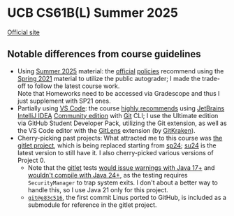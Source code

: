 # UCB CS61B(L) Summer 2025

[Official site](https://cs61bl.org/su25)

## Notable differences from course guidelines

- Using [Summer 2025](https://cs61bl.org/su25/) material:
  the [official](https://cs61bl.org/su25/policies/#auditing-61bl) [policies](https://sp25.datastructur.es/policies/#auditing-cs61b)
  recommend using the [Spring 2021](https://sp21.datastructur.es/) material
  to utilize the public autograder;
  I made the trade-off to follow the latest course work.  
  Note that Homeworks need to be accessed via Gradescope and thus I just supplement with SP21 ones.
- Partially using [VS Code](https://code.visualstudio.com/):
  the course [highly recommends](https://cs61bl.org/su25/labs/lab01/#intellij-setup:~:text=We%20highly%20recommend%20using%20IntelliJ.) using [JetBrains IntelliJ IDEA](https://www.jetbrains.com/help/idea/getting-started.html) [Community edition](https://www.jetbrains.com/products/compare/?product=idea&product=idea-ce)
  with [Git](https://git-scm.com/doc) CLI;
  I use the Ultimate edition via GitHub Student Developer Pack, 
  utilizing the Git extension, as well as the VS Code editor with the [GitLens](https://marketplace.visualstudio.com/items?itemName=eamodio.gitlens) extension (by [GitKraken](https://www.gitkraken.com/gitlens)).
- Cherry-picking past projects:
  What attracted me to this course was [the gitlet project](https://sp21.datastructur.es/materials/proj/proj2/proj2),
  which is being replaced starting from [sp24](https://sp24.datastructur.es/);
  [su24](https://cs61bl.org/su24/projects/gitlet/design) is the latest version to still have it.
  I also cherry-picked various versions of Project 0.
  - Note that the [gitlet](./gitlet/) tests [would issue warnings with Java 17+](https://openjdk.org/jeps/411) 
    and [wouldn't compile with Java 24+](https://openjdk.org/jeps/486),
    as the testing requires `SecurityManager` to trap system exits.
    I don't about a better way to handle this, so I use Java 21 only for this project.
  - [`git@e83c516`](https://github.com/git/git/tree/e83c5163316f89bfbde7d9ab23ca2e25604af290), 
    the first commit Linus ported to GitHub, is included as a submodule for reference in the gitlet project.
